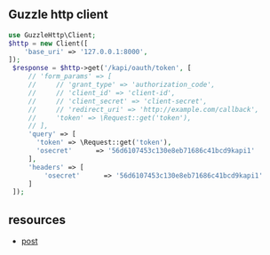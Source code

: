 
## Guzzle http client

```php
use GuzzleHttp\Client;
$http = new Client([
    'base_uri' => '127.0.0.1:8000',
]);
 $response = $http->get('/kapi/oauth/token', [
     // 'form_params' => [
     //     // 'grant_type' => 'authorization_code',
     //     // 'client_id' => 'client-id',
     //     // 'client_secret' => 'client-secret',
     //     // 'redirect_uri' => 'http://example.com/callback',
     //     'token' => \Request::get('token'),
     // ],
     'query' => [
       'token' => \Request::get('token'),
       'osecret'      => '56d6107453c130e8eb71686c41bcd9kapi1'
     ],
     'headers' => [
         'osecret'      => '56d6107453c130e8eb71686c41bcd9kapi1'
     ]
 ]);
```

## resources

* [post](https://gist.github.com/juampynr/bfd5e8e38424618b3065b3f6a9713e69)
